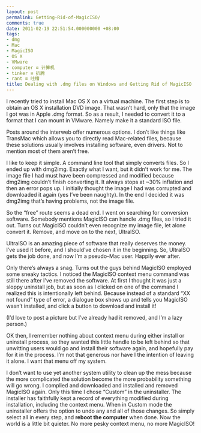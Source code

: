 ```yaml
---
layout: post
permalink: Getting-Rid-of-MagicISO/
comments: true
date: 2011-02-19 22:51:54.000000000 +08:00
tags:
- dmg
- Mac
- MagicISO
- OS X
- VMware
- computer ≌ 计算机
- tinker ≌ 折腾
- rant ≌ 吐槽
title: Dealing with .dmg files on Windows and Getting Rid of MagicISO
---
```


I recently tried to install Mac OS X on a virtual machine. The first step is to obtain an OS X installation DVD image. That wasn’t hard, only that the image I got was in Apple .dmg format. So as a result, I needed to convert it to a format that I can mount in VMware. Namely make it a standard ISO file.

Posts around the interweb offer numerous options. I don’t like things like TransMac which allows you to directly read Mac-related files, because these solutions usually involves installing software, even drivers. Not to mention most of them aren’t free.

<!--excerpt-->

I like to keep it simple. A command line tool that simply converts files. So I ended up with dmg2img. Exactly what I want, but it didn’t work for me. The image file I had must have been compressed and modified because dmg2img couldn’t finish converting  it. It always stops at ~30% inflation and then an error pops up. I initially thought the image I had was corrupted and downloaded it again (yes I’ve been naughty). In the end I decided it was dmg2img that’s having problems, not the image file.

So the “free” route seems a dead end. I went on searching for conversion software. Somebody mentions MagicISO can handle .dmg files, so I tried it out. Turns out MagicISO couldn’t even recognize my image file, let alone convert it. Remove, and move on to the next, UltraISO.

UltraISO is an amazing piece of software that really deserves the money. I’ve used it before, and I should’ve chosen it in the beginning. So, UltraISO gets the job done, and now I’m a pseudo-Mac user. Happily ever after.

Only there’s always a snag. Turns out the guys behind MagicISO employed some sneaky tactics. I noticed the MagicISO context menu command was still there after I’ve removed the software. At first I thought it was just a sloppy uninstall job, but as soon as I clicked on one of the command I realized this is intentionally left behind. Because instead of a standard “XX not found” type of error, a dialogue box shows up and tells you MagicISO wasn’t installed, and click a button to download and install it!

(I’d love to post a picture but I’ve already had it removed, and I’m a lazy person.)

OK then, I remember nothing about context menu during either install or uninstall process, so they wanted this little handle to be left behind so that unwitting users would go and install their software again, and hopefully pay for it in the process. I’m not that generous nor have I the intention of leaving it alone. I want that menu off my system.

I don’t want to use yet another system utility to clean up the mess because the more complicated the solution become the more probability something will go wrong. I complied and downloaded and installed and removed MagicISO again. Only this time I chose “Custom” in the uninstaller. The installer has faithfully kept a record of everything modified during installation, including the context menu. When in Custom mode the uninstaller offers the option to undo any and all of those changes. So simply select all in every step, and **reboot the computer** when done. Now the world is a little bit quieter. No more pesky context menu, no more MagicISO!
